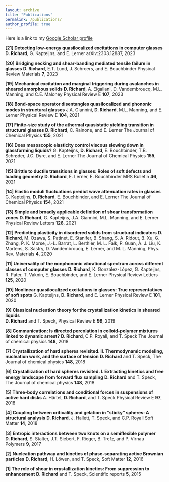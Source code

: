 ```yaml
---
layout: archive
title: "Publications"
permalink: /publications/
author_profile: true
---
```


Here is a link to my [Google Scholar profile](https://scholar.google.com/citations?user=jEhfz8kAAAAJ&hl=fr&oi=ao)


__[21] Detecting low-energy quasilocalized excitations in computer glasses__
**D. Richard**, G. Kapteijns, and E. Lerner
arXiv:2303.12887, 2023

__[20] Bridging necking and shear-banding mediated tensile failure in glasses__
**D. Richard**, E.T. Lund, J. Schroers, and E. Bouchbinder
Physical Review Materials __7__, 2023

__[19] Mechanical excitation and marginal triggering during avalanches in sheared amorphous solids__
**D. Richard**, A. Elgailani, D. Vandembroucq, M.L. Manning, and C.E. Maloney
Physical Review E __107__, 2023

__[18] Bond-space operator disentangles quasilocalized and phononic modes in structural glasses__
J.A. Giannini, **D. Richard**, M.L. Manning, and E. Lerner
Physical Review E __104__, 2021

__[17] Finite-size study of the athermal quasistatic yielding transition in structural glasses__
**D. Richard**, C. Rainone, and E. Lerner
The Journal of Chemical Physics __155__, 2021

__[16] Does mesoscopic elasticity control viscous slowing down in glassforming liquids?__
G. Kapteijns, **D. Richard**, E. Bouchbinder, T.B. Schrøder, J.C. Dyre, and E. Lerner
The Journal of Chemical Physics __155__, 2021

__[15] Brittle to ductile transitions in glasses: Roles of soft defects and loading geometry__
**D. Richard**, E. Lerner, E. Bouchbinder
MRS Bulletin __46__, 2021

__[14] Elastic moduli fluctuations predict wave attenuation rates in glasses__
G. Kapteijns, **D. Richard**, E. Bouchbinder, and E. Lerner
The Journal of Chemical Physics __154__, 2021

__[13] Simple and broadly applicable definition of shear transformation zones__
**D. Richard**, G. Kapteijns, J.A. Giannini, M.L. Manning, and E. Lerner
Physical Review Letters __126__, 2021

__[12] Predicting plasticity in disordered solids from structural indicators__
**D. Richard**, M. Ozawa, S. Patinet, E. Stanifer, B. Shang, S. A. Ridout, B. Xu, G. Zhang, P. K. Morse, J.-L. Barrat, L. Berthier, M. L. Falk, P. Guan, A. J. Liu, K. Martens, S. Sastry, D. Vandembroucq, E. Lerner, and M. L. Manning,
Phys. Rev. Materials __4__, 2020

__[11] Universality of the nonphononic vibrational spectrum across different classes of computer glasses__
**D. Richard**, K. González-López, G. Kapteijns, R. Pater, T. Vaknin, E. Bouchbinder, and E. Lerner
Physical Review Letters __125__, 2020

__[10] Nonlinear quasilocalized excitations in glasses: True representatives of soft spots__
G. Kapteijns, **D. Richard**, and E. Lerner
Physical Review E __101__, 2020

__[9] Classical nucleation theory for the crystallization kinetics in sheared liquids__  
**D. Richard** and T. Speck,
Physical Review E __99__, 2019

__[8] Communication: Is directed percolation in colloid-polymer mixtures linked to dynamic arrest?__
**D. Richard**, C.P. Royall, and T. Speck
The Journal of chemical physics __148__, 2018

__[7] Crystallization of hard spheres revisited. II. Thermodynamic modeling, nucleation work, and the surface of tension__
**D. Richard** and T. Speck,
The Journal of chemical physics __148__, 2018

__[6] Crystallization of hard spheres revisited. I. Extracting kinetics and free energy landscape from forward flux sampling__
**D. Richard** and T. Speck,
The Journal of chemical physics __148__, 2018

__[5] Three-body correlations and conditional forces in suspensions of active hard disks__
A. Härtel, **D. Richard**, and T. Speck
Physical Review E __97__, 2018

__[4] Coupling between criticality and gelation in “sticky” spheres: A structural analysis__
**D. Richard**, J. Hallett, T. Speck, and C.P. Royall
Soft Matter __14__, 2018

__[3] Entropic interactions between two knots on a semiflexible polymer__  
**D. Richard**, S. Stalter, J.T. Siebert, F. Rieger, B. Trefz, and P. Virnau
Polymers __9__, 2017

__[2] Nucleation pathway and kinetics of phase-separating active Brownian particles__
**D. Richard**, H. Löwen, and T. Speck,
Soft Matter __12__, 2016

__[1] The role of shear in crystallization kinetics: From suppression to enhancement__
**D. Richard** and T. Speck,
Scientific reports __5__, 2015
